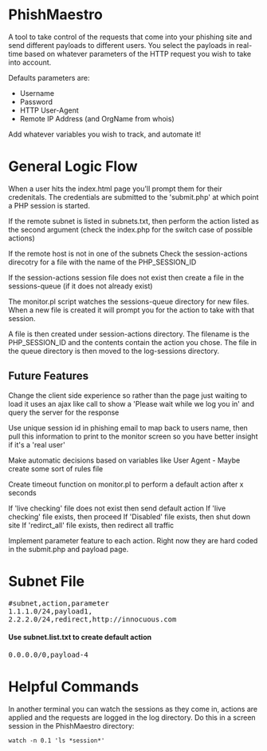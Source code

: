 # PhishMaestro
A tool to take control of the requests that come into your phishing site and send different payloads to different users. You select the payloads in real-time based on whatever parameters of the HTTP request you wish to take into account.

Defaults parameters are:
- Username
- Password
- HTTP User-Agent
- Remote IP Address (and OrgName from whois)

Add whatever variables you wish to track, and automate it!


# General Logic Flow
When a user hits the index.html page you'll prompt them for their credenitals. The credentials are submitted to the 'submit.php' at which point a PHP session is started.

If the remote subnet is listed in subnets.txt, then perform the action listed as the second argument (check the index.php for the switch case of possible actions) 

If the remote host is not in one of the subnets
Check the session-actions direcotry for a file with the name of the PHP_SESSION_ID

If the session-actions session file does not exist then create a file in the sessions-queue (if it does not already exist)

The monitor.pl script watches the sessions-queue directory for new files. When a new file is created it will prompt you for the action to take with that session.

A file is then created under session-actions directory. The filename is the PHP_SESSION_ID and the contents contain the action you chose. The file in the queue directory is then moved to the log-sessions directory.

## Future Features

Change the client side experience so rather than the page just waiting to load it uses an ajax like call to show a 'Please wait while we log you in' and query the server for the response

Use unique session id in phishing email to map back to users name, then pull this information to print to the monitor screen so you have better insight if it's a 'real user'

Make automatic decisions based on variables like User Agent - Maybe create some sort of rules file

Create timeout function on monitor.pl to perform a default action after x seconds

If 'live checking' file does not exist then send default action
If 'live checking' file exists, then proceed
If 'Disabled' file exists, then shut down site
If 'redirct_all' file exists, then redirect all traffic

Implement parameter feature to each action. Right now they are hard coded in the submit.php and payload page.


# Subnet File
<pre>
#subnet,action,parameter
1.1.1.0/24,payload1,
2.2.2.0/24,redirect,http://innocuous.com
</pre>

#### Use subnet.list.txt to create default action
<pre>0.0.0.0/0,payload-4</pre>


# Helpful Commands
In another terminal you can watch the sessions as they come in, actions are applied and the requests are logged in the log directory. Do this in a screen session in the PhishMaestro directory:

`watch -n 0.1 'ls *session*'`
